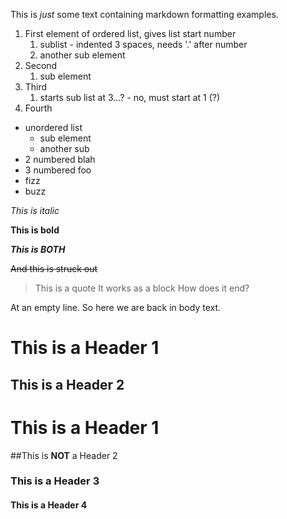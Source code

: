 This is *just* some text containing markdown formatting examples.

1. First element of ordered list, gives list start number
   1. sublist - indented 3 spaces, needs '.' after number
   1. another sub element
4. Second
   1. sub element
3. Third
   1. starts sub list at 3...? - no, must start at 1 (?)
2. Fourth

- unordered list
   - sub element
   - another sub
- 2 numbered blah
- 3 numbered foo
- fizz
- buzz


*This is italic*

__This is bold__

__*This is BOTH*__

~~And this is struck out~~

> This is a quote
It works as a block
How does it end?

At an empty line.  So here we are back in body text.

# This is a Header 1
## This is a Header 2
# This is a Header 1
##This is **NOT** a Header 2
### This is a Header 3
#### This is a Header 4



